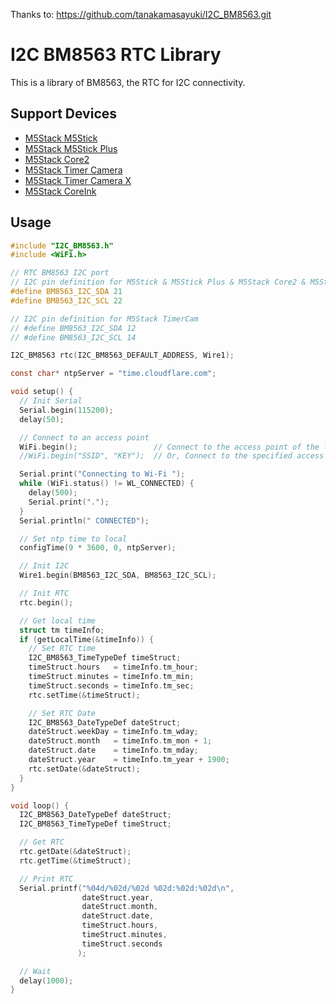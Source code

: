 Thanks to: https://github.com/tanakamasayuki/I2C_BM8563.git

# I2C BM8563 RTC Library

This is a library of BM8563, the RTC for I2C connectivity.

## Support Devices

- [M5Stack M5Stick](https://docs.m5stack.com/#/en/core/m5stickc)
- [M5Stack M5Stick Plus](https://docs.m5stack.com/#/en/core/m5stickc_plus)
- [M5Stack Core2](https://docs.m5stack.com/#/en/core/core2)
- [M5Stack Timer Camera](https://docs.m5stack.com/#/en/unit/timercam)
- [M5Stack Timer Camera X](https://docs.m5stack.com/#/en/unit/timercam_x)
- [M5Stack CoreInk](https://docs.m5stack.com/#/en/core/coreink)

## Usage
```c
#include "I2C_BM8563.h"
#include <WiFi.h>

// RTC BM8563 I2C port
// I2C pin definition for M5Stick & M5Stick Plus & M5Stack Core2 & M5Stack Core.Ink
#define BM8563_I2C_SDA 21
#define BM8563_I2C_SCL 22

// I2C pin definition for M5Stack TimerCam
// #define BM8563_I2C_SDA 12
// #define BM8563_I2C_SCL 14

I2C_BM8563 rtc(I2C_BM8563_DEFAULT_ADDRESS, Wire1);

const char* ntpServer = "time.cloudflare.com";

void setup() {
  // Init Serial
  Serial.begin(115200);
  delay(50);

  // Connect to an access point
  WiFi.begin();                 // Connect to the access point of the last connection
  //WiFi.begin("SSID", "KEY");  // Or, Connect to the specified access point

  Serial.print("Connecting to Wi-Fi ");
  while (WiFi.status() != WL_CONNECTED) {
    delay(500);
    Serial.print(".");
  }
  Serial.println(" CONNECTED");

  // Set ntp time to local
  configTime(9 * 3600, 0, ntpServer);

  // Init I2C
  Wire1.begin(BM8563_I2C_SDA, BM8563_I2C_SCL);

  // Init RTC
  rtc.begin();

  // Get local time
  struct tm timeInfo;
  if (getLocalTime(&timeInfo)) {
    // Set RTC time
    I2C_BM8563_TimeTypeDef timeStruct;
    timeStruct.hours   = timeInfo.tm_hour;
    timeStruct.minutes = timeInfo.tm_min;
    timeStruct.seconds = timeInfo.tm_sec;
    rtc.setTime(&timeStruct);

    // Set RTC Date
    I2C_BM8563_DateTypeDef dateStruct;
    dateStruct.weekDay = timeInfo.tm_wday;
    dateStruct.month   = timeInfo.tm_mon + 1;
    dateStruct.date    = timeInfo.tm_mday;
    dateStruct.year    = timeInfo.tm_year + 1900;
    rtc.setDate(&dateStruct);
  }
}

void loop() {
  I2C_BM8563_DateTypeDef dateStruct;
  I2C_BM8563_TimeTypeDef timeStruct;

  // Get RTC
  rtc.getDate(&dateStruct);
  rtc.getTime(&timeStruct);

  // Print RTC
  Serial.printf("%04d/%02d/%02d %02d:%02d:%02d\n",
                dateStruct.year,
                dateStruct.month,
                dateStruct.date,
                timeStruct.hours,
                timeStruct.minutes,
                timeStruct.seconds
               );

  // Wait
  delay(1000);
}
```